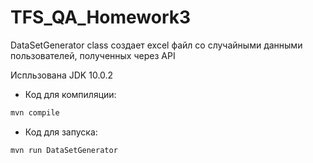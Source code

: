 # TFS_QA_Homework3

DataSetGenerator class создает excel файл со случайными данными пользователей, полученных через API 

Испльзована JDK 10.0.2

- Код для компиляции:

```bash
mvn compile
```

- Код для запуска:

```bash
mvn run DataSetGenerator
```